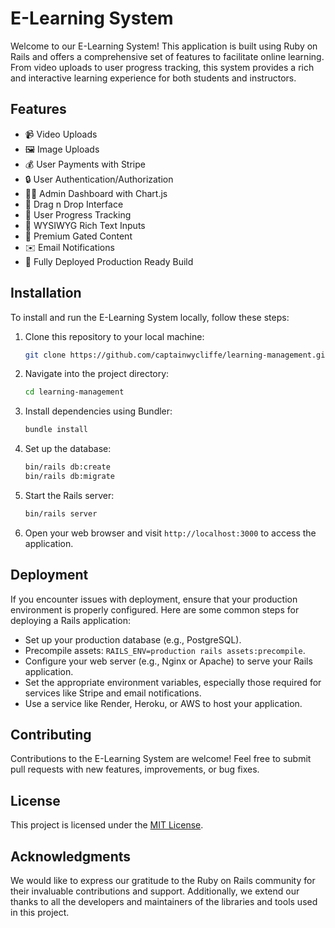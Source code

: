 
# E-Learning System

Welcome to our E-Learning System! This application is built using Ruby on Rails and offers a comprehensive set of features to facilitate online learning. From video uploads to user progress tracking, this system provides a rich and interactive learning experience for both students and instructors.

## Features

- 📹 Video Uploads
- 🖼️ Image Uploads
- 💰 User Payments with Stripe
- 🔒 User Authentication/Authorization
- 👨‍💼 Admin Dashboard with Chart.js
- 📐 Drag n Drop Interface
- 🔁 User Progress Tracking
- 📝 WYSIWYG Rich Text Inputs
- 🔐 Premium Gated Content
- ✉️ Email Notifications
- 🚢 Fully Deployed Production Ready Build

## Installation

To install and run the E-Learning System locally, follow these steps:

1. Clone this repository to your local machine:

   ```bash
   git clone https://github.com/captainwycliffe/learning-management.git
   ```

2. Navigate into the project directory:

   ```bash
   cd learning-management
   ```

3. Install dependencies using Bundler:

   ```bash
   bundle install
   ```

4. Set up the database:

   ```bash
   bin/rails db:create
   bin/rails db:migrate
   ```

5. Start the Rails server:

   ```bash
   bin/rails server
   ```

6. Open your web browser and visit `http://localhost:3000` to access the application.

## Deployment

If you encounter issues with deployment, ensure that your production environment is properly configured. Here are some common steps for deploying a Rails application:

- Set up your production database (e.g., PostgreSQL).
- Precompile assets: `RAILS_ENV=production rails assets:precompile`.
- Configure your web server (e.g., Nginx or Apache) to serve your Rails application.
- Set the appropriate environment variables, especially those required for services like Stripe and email notifications.
- Use a service like Render, Heroku, or AWS to host your application.

## Contributing

Contributions to the E-Learning System are welcome! Feel free to submit pull requests with new features, improvements, or bug fixes.

## License

This project is licensed under the [MIT License](LICENSE).

## Acknowledgments

We would like to express our gratitude to the Ruby on Rails community for their invaluable contributions and support. Additionally, we extend our thanks to all the developers and maintainers of the libraries and tools used in this project.
```
